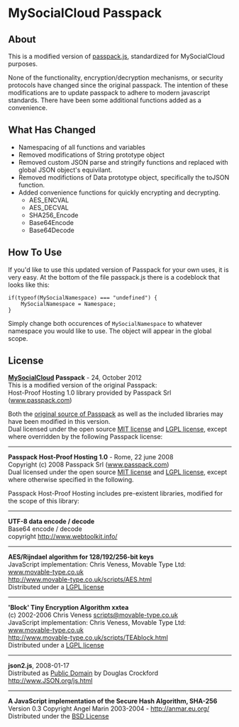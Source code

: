 MySocialCloud Passpack
======================

About
-----
This is a modified version of [passpack.js](http://code.google.com/p/passpack/downloads/detail?name=passpack-v1.1.js&can=2&q=), standardized for MySocialCloud purposes.

None of the functionality, encryption/decryption mechanisms, or security protocols have changed since the original passpack.  The intention of these modifications are to update passpack to adhere to modern javascript standards.  There have been some additional functions added as a convenience.

What Has Changed
----------------

- Namespacing of all functions and variables
- Removed modifications of String prototype object
- Removed custom JSON parse and stringify functions and replaced with global JSON object's equivilant.
- Removed modifictions of Data prototype object, specifically the toJSON function.
- Added convenience functions for quickly encrypting and decrypting.
	- AES_ENCVAL
	- AES_DECVAL
	- SHA256_Encode
	- Base64Encode
	- Base64Decode

How To Use
----------

If you'd like to use this updated version of Passpack for your own uses, it is very easy.  At the bottom of the file passpack.js there is a codeblock that looks like this:  

	if(typeof(MySocialNamespace) === "undefined") {
		MySocialNamespace = Namespace;
	}

Simply change both occurences of `MySocialNamespace` to whatever namespace you would like to use.  The object will appear in the global scope.

License
-------
**[MySocialCloud](https://mysocialcloud.com) Passpack** - 24, October 2012  
This is a modified version of the original Passpack:  
Host-Proof Hosting 1.0 library provided by Passpack Srl (www.passpack.com)

Both the [original source of Passpack](http://code.google.com/p/passpack/downloads/detail?name=passpack-v1.1.js&can=2&q=) as well as the included libraries may have been modified in this version.   
Dual licensed under the open source [MIT license](http://opensource.org/licenses/mit-license.html) and [LGPL license](http://www.gnu.org/licenses/lgpl.html), except where overridden by the following Passpack license:

----


**Passpack Host-Proof Hosting 1.0** - Rome, 22 june 2008  
Copyright (c) 2008 Passpack Srl (www.passpack.com)  
Dual licensed under the open source [MIT license](http://opensource.org/licenses/mit-license.html) and [LGPL license](http://www.gnu.org/licenses/lgpl.html), except where otherwise specified in the following.


Passpack Host-Proof Hosting includes pre-existent libraries, modified for the scope of this library:
 
----

**UTF-8 data encode / decode**  
Base64 encode / decode  
copyright http://www.webtoolkit.info/

----

**AES/Rijndael algorithm for 128/192/256-bit keys**  
JavaScript implementation: Chris Veness, Movable Type Ltd: www.movable-type.co.uk  
http://www.movable-type.co.uk/scripts/AES.html  
Distributed under a [LGPL license](http://www.gnu.org/licenses/lgpl.html)

----

**'Block' Tiny Encryption Algorithm xxtea**  
(c) 2002-2006 Chris Veness <scripts@movable-type.co.uk>  
JavaScript implementation: Chris Veness, Movable Type Ltd: www.movable-type.co.uk  
http://www.movable-type.co.uk/scripts/TEAblock.html  
Distributed under a [LGPL license](http://www.gnu.org/licenses/lgpl.html)

----

**json2.js**, 2008-01-17  
Distributed as [Public Domain](http://en.wikipedia.org/wiki/Public_domain) by Douglas Crockford  
http://www.JSON.org/js.html

----

**A JavaScript implementation of the Secure Hash Algorithm, SHA-256**  
Version 0.3 Copyright Angel Marin 2003-2004 - http://anmar.eu.org/  
Distributed under the [BSD License](http://opensource.org/licenses/bsd-license.php)